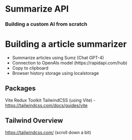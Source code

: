 # Summarize API
### Building a custom AI from scratch

# Building a article summarizer
<ul>
<li>Summarize articles using Sumz (Chat GPT-4)</li>
<li>Connection to OpenAIs model (https://rapidapi.com/hub)</li>
<li>Copy to clipboard</li>
<li>Browser history storage using localstorage</li>
</ul>

## Packages
Vite
Redux Toolkit
TailwindCSS (using Vite) - https://tailwindcss.com/docs/guides/vite

## Tailwind Overview
https://tailwindcss.com/ (scroll down a bit)